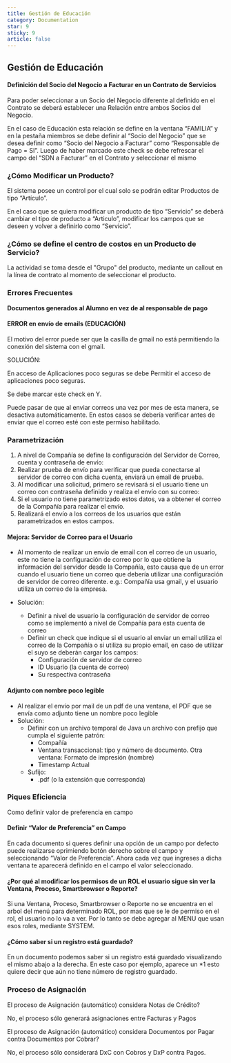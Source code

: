 ```yaml
---
title: Gestión de Educación
category: Documentation
star: 9
sticky: 9
article: false
---
```


## Gestión de Educación

#### Definición del Socio del Negocio a Facturar en un Contrato de Servicios

Para poder seleccionar a un Socio del Negocio diferente al definido en el Contrato se deberá establecer una Relación entre ambos Socios del Negocio.

En el caso de Educación esta relación se define en la ventana “FAMILIA” y en la pestaña miembros se debe definir al “Socio del Negocio” que se desea definir como “Socio del Negocio a Facturar” como “Responsable de Pago = SI”. Luego de haber marcado este check se debe refrescar el campo del “SDN a Facturar” en el Contrato y seleccionar el mismo

### ¿Cómo Modificar un Producto?

El sistema posee un control por el cual solo se podrán editar Productos de tipo “Artículo”.

En el caso que se quiera modificar un producto de tipo “Servicio” se deberá cambiar el tipo de producto a “Articulo”, modificar los campos que se deseen y volver a definirlo como “Servicio”.

### ¿Cómo se define el centro de costos en un Producto de Servicio?

La actividad se toma desde el "Grupo" del producto, mediante un callout en la línea de contrato al momento de seleccionar el producto.

### Errores Frecuentes

**Documentos generados al Alumno en vez de al responsable de pago**

#### ERROR en envío de emails (EDUCACIÓN)

El motivo del error puede ser que la casilla de gmail no está permitiendo la conexión del sistema con el gmail.

SOLUCIÓN:

En acceso de Aplicaciones poco seguras se debe Permitir el acceso de aplicaciones poco seguras.

Se debe marcar este check en Y.

Puede pasar de que al enviar correos una vez por mes de esta manera, se desactiva automáticamente. En estos casos se debería verificar antes de enviar que el correo esté con este permiso habilitado.

### Parametrización

1. A nivel de Compañía se define la configuración del Servidor de Correo, cuenta y contraseña de envío:
2. Realizar prueba de envío para verificar que pueda conectarse al servidor de correo con dicha cuenta, enviará un email de prueba.
3. Al modificar una solicitud, primero se revisará si el usuario tiene un correo con contraseña definido y realiza el envío con su correo:
4. Si el usuario no tiene parametrizado estos datos, va a obtener el correo de la Compañía para realizar el envío.
5. Realizará el envío a los correos de los usuarios que están parametrizados en estos campos.

#### Mejora: Servidor de Correo para el Usuario

* Al momento de realizar un envío de email con el correo de un usuario, este no tiene la configuración de correo por lo que obtiene la información del servidor desde la Compañía, esto causa que de un error cuando el usuario tiene un correo que debería utilizar una configuración de servidor de correo diferente. e.g.: Compañía usa gmail, y el usuario utiliza un correo de la empresa.

* Solución:
  * Definir a nivel de usuario la configuración de servidor de correo como se implementó a nivel de Compañía para esta cuenta de correo
  * Definir un check que indique si el usuario al enviar un email utiliza el correo de la Compañía o si utiliza su propio email, en caso de utilizar el suyo se deberán cargar los campos:
    * Configuración de servidor de correo
    * ID Usuario (la cuenta de correo)
    * Su respectiva contraseña

#### Adjunto con nombre poco legible

* Al realizar el envío por mail de un pdf de una ventana, el PDF que se envía como adjunto tiene un nombre poco legible
* Solución:
  * Definir con un archivo temporal de Java un archivo con prefijo que cumpla el siguiente patrón:
    * Compañía
    * Ventana transaccional: tipo y número de documento. Otra ventana: Formato de impresión (nombre)
    * Timestamp Actual
  * Sufijo:
    * .pdf (o la extensión que corresponda)

### Piques Eficiencia

Como definir valor de preferencia en campo

#### Definir “Valor de Preferencia” en Campo

En cada documento si queres definir una opción de un campo por defecto puede realizarse oprimiendo botón derecho sobre el campo y seleccionando “Valor de Preferencia”. Ahora cada vez que ingreses a dicha ventana te aparecerá definido en el campo el valor seleccionado. 

#### ¿Por qué al modificar los permisos de un ROL el usuario sigue sin ver la Ventana, Proceso, Smartbrowser o Reporte?

Si una Ventana, Proceso, Smartbrowser o Reporte no se encuentra en el arbol del menú para determinado ROL, por mas que se le de permiso en el rol, el usuario no lo va a ver. Por lo tanto se debe agregar al MENU que usan esos roles, mediante SYSTEM.

#### ¿Cómo saber si un registro está guardado?

En un documento podemos saber si un registro está guardado visualizando el mismo abajo a la derecha. En este caso por ejemplo, aparece un *1 esto quiere decir que aún no tiene número de registro guardado.

### Proceso de Asignación

El proceso de Asignación (automático) considera Notas de Crédito?

No, el proceso sólo generará asignaciones entre Facturas y Pagos

El proceso de Asignación (automático) considera Documentos por Pagar contra Documentos por Cobrar?

No, el proceso sólo considerará DxC con Cobros y DxP contra Pagos.